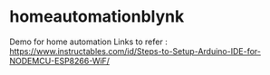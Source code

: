 # homeautomationblynk
Demo for home automation
Links to refer :
https://www.instructables.com/id/Steps-to-Setup-Arduino-IDE-for-NODEMCU-ESP8266-WiF/
